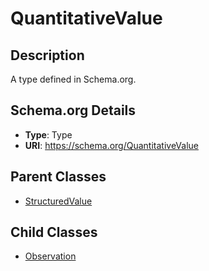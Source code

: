 # QuantitativeValue

## Description
A type defined in Schema.org.

## Schema.org Details
- **Type**: Type
- **URI**: https://schema.org/QuantitativeValue

## Parent Classes
- [StructuredValue](../StructuredValue.md)

## Child Classes
- [Observation](Observation/Observation.md)

